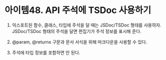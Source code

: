# 아이템48. API 주석에 TSDoc 사용하기

1. 익스포트된 함수, 클래스, 타입에 주석을 달 때는 JSDoc/TSDoc 형태를 사용하자. JSDoc/TSDoc 형태의 주석을 달면 편집기가 주석 정보를 표시해 준다.

2. @param, @returns 구문과 문서 서식을 위해 마크다운을 사용할 수 있다.

3. 주석에 타입 정보를 포함하면 안 된다.